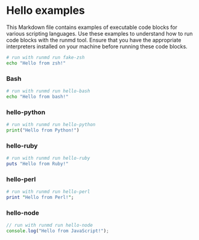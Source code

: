 # Hello examples

This Markdown file contains examples of executable code blocks for various scripting languages. Use these examples to understand how to run code blocks with the runmd tool. Ensure that you have the appropriate interpreters installed on your machine before running these code blocks.

```zsh {name=fake-zsh}
# run with runmd run fake-zsh
echo "Hello from zsh!"
```

### Bash

```sh {name=hello-bash}
# run with runmd run hello-bash
echo "Hello from bash!"
```

### hello-python

```python {name=hello-python}
# run with runmd run hello-python
print("Hello from Python!")
```

### hello-ruby

```ruby {name=hello-ruby}
# run with runmd run hello-ruby
puts "Hello from Ruby!"
```

### hello-perl

```perl {name=hello-perl}
# run with runmd run hello-perl
print "Hello from Perl!";
```

### hello-node

```javascript {name=hello-node}
// run with runmd run hello-node
console.log("Hello from JavaScript!");
```